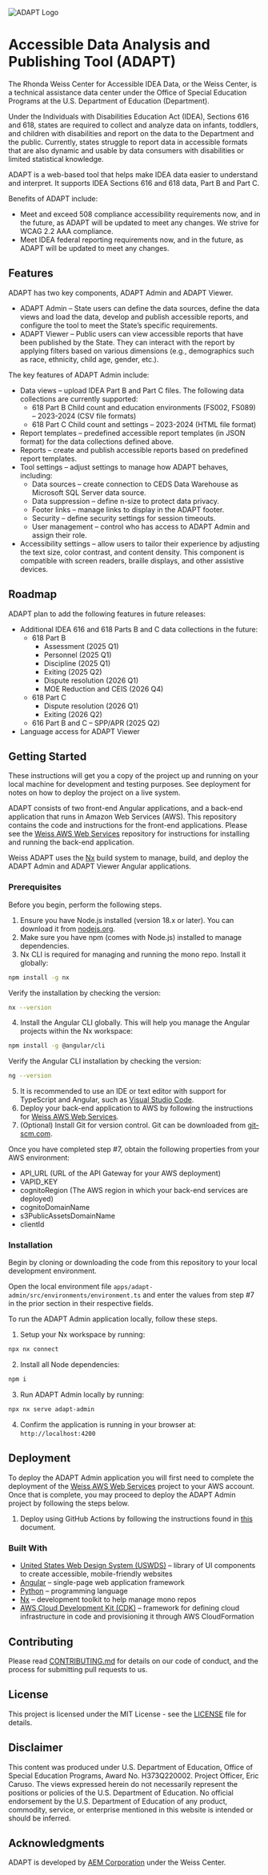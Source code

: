 ![ADAPT Logo](/res/ADAPT_Logo.png "Accessible Data Analysis and Publishing Tool")

# Accessible Data Analysis and Publishing Tool (ADAPT)
The Rhonda Weiss Center for Accessible IDEA Data, or the Weiss Center, is a technical assistance data center under the Office of Special Education Programs at the U.S. Department of Education (Department).

Under the Individuals with Disabilities Education Act (IDEA), Sections 616 and 618, states are required to collect and analyze data on infants, toddlers, and children with disabilities and report on the data to the Department and the public. Currently, states struggle to report data in accessible formats that are also dynamic and usable by data consumers with disabilities or limited statistical knowledge. 

ADAPT is a web-based tool that helps make IDEA data easier to understand and interpret. It supports IDEA Sections 616 and 618 data, Part B and Part C. 

Benefits of ADAPT include:

- Meet and exceed 508 compliance accessibility requirements now, and in the future, as ADAPT will be updated to meet any changes. We strive for WCAG 2.2 AAA compliance.
- Meet IDEA federal reporting requirements now, and in the future, as ADAPT will be updated to meet any changes.
## Features
ADAPT has two key components, ADAPT Admin and ADAPT Viewer.

- ADAPT Admin – State users can define the data sources, define the data views and load the data, develop and publish accessible reports, and configure the tool to meet the State’s specific requirements.
- ADAPT Viewer – Public users can view accessible reports that have been published by the State. They can interact with the report by applying filters based on various dimensions (e.g., demographics such as race, ethnicity, child age, gender, etc.). 

The key features of ADAPT Admin include:

- Data views – upload IDEA Part B and Part C files. The following data collections are currently supported:
  - 618 Part B Child count and education environments (FS002, FS089) – 2023-2024 (CSV file formats)
  - 618 Part C Child count and settings – 2023-2024 (HTML file format)
- Report templates – predefined accessible report templates (in JSON format) for the data collections defined above. 
- Reports – create and publish accessible reports based on predefined report templates.
- Tool settings – adjust settings to manage how ADAPT behaves, including:
  - Data sources – create connection to CEDS Data Warehouse as Microsoft SQL Server data source.
  - Data suppression – define n-size to protect data privacy.
  - Footer links – manage links to display in the ADAPT footer.
  - Security – define security settings for session timeouts.
  - User management – control who has access to ADAPT Admin and assign their role.
- Accessibility settings – allow users to tailor their experience by adjusting the text size, color contrast, and content density. This component is compatible with screen readers, braille displays, and other assistive devices.

## Roadmap
ADAPT plan to add the following features in future releases:

- Additional IDEA 616 and 618 Parts B and C data collections in the future:
  - 618 Part B
    - Assessment (2025 Q1)
    - Personnel (2025 Q1)
    - Discipline (2025 Q1)
    - Exiting (2025 Q2)
    - Dispute resolution (2026 Q1)
    - MOE Reduction and CEIS (2026 Q4)
  - 618 Part C
    - Dispute resolution (2026 Q1)
    - Exiting (2026 Q2)
  - 616 Part B and C – SPP/APR (2025 Q2)
- Language access for ADAPT Viewer

## Getting Started
These instructions will get you a copy of the project up and running on your local machine for development and testing purposes. See deployment for notes on how to deploy the project on a live system.

ADAPT consists of two front-end Angular applications, and a back-end application that runs in Amazon Web Services (AWS). This repository contains the code and instructions for the front-end applications. Please see the [Weiss AWS Web Services](https://github.com/WeissCenter/Weiss-AWS-Web-Services) repository for instructions for installing and running the back-end application.

Weiss ADAPT uses the [Nx](https://nx.dev/) build system to manage, build, and deploy the ADAPT Admin and ADAPT Viewer Angular applications. 

### Prerequisites
Before you begin, perform the following steps.

1. Ensure you have Node.js installed (version 18.x or later). You can download it from [nodejs.org](https://nodejs.org/).
2. Make sure you have npm (comes with Node.js) installed to manage dependencies.
3. Nx CLI is required for managing and running the mono repo. Install it globally: 
```sh
npm install -g nx
```
Verify the installation by checking the version:
```sh
nx --version
```
4. Install the Angular CLI globally. This will help you manage the Angular projects within the Nx workspace:
```sh
npm install -g @angular/cli
```
Verify the Angular CLI installation by checking the version:
```sh
ng --version
```
5. It is recommended to use an IDE or text editor with support for TypeScript and Angular, such as [Visual Studio Code](https://code.visualstudio.com/).
6. Deploy your back-end application to AWS by following the instructions for [Weiss AWS Web Services](https://github.com/WeissCenter/Weiss-AWS-Web-Services).
7. (Optional) Install Git for version control. Git can be downloaded from [git-scm.com](https://git-scm.com/).

Once you have completed step #7, obtain the following properties from your AWS environment:
- API_URL (URL of the API Gateway for your AWS deployment)
- VAPID_KEY
- cognitoRegion (The AWS region in which your back-end services are deployed)
- cognitoDomainName
- s3PublicAssetsDomainName
- clientId

### Installation
Begin by cloning or downloading the code from this repository to your local development environment.

Open the local environment file `apps/adapt-admin/src/environments/environment.ts` and enter the values from step #7 in the prior section in their respective fields.

To run the ADAPT Admin application locally, follow these steps.

1. Setup your Nx workspace by running:
```sh
npx nx connect
```
2. Install all Node dependencies:
```sh
npm i
```
3. Run ADAPT Admin locally by running:
```sh
npx nx serve adapt-admin
```
4. Confirm the application is running in your browser at: `http://localhost:4200`

## Deployment
To deploy the ADAPT Admin application you will first need to complete the deployment of the [Weiss AWS Web Services](https://github.com/WeissCenter/Weiss-AWS-Web-Services) project to your AWS account. Once that is complete, you may proceed to deploy the ADAPT Admin project by following the steps below. 

1. Deploy using GitHub Actions by following the instructions found in [this](/docs/ADAPT_Admin_AWS_Deployment_GitHub.md) document.

### Built With

- [United States Web Design System (USWDS)](https://designsystem.digital.gov/) – library of UI components to create accessible, mobile-friendly websites
- [Angular](https://angular.dev/) – single-page web application framework
- [Python](https://www.python.org/) – programming language
- [Nx](https://nx.dev/) – development toolkit to help manage mono repos
- [AWS Cloud Development Kit (CDK)](https://aws.amazon.com/cdk/) – framework for defining cloud infrastructure in code and provisioning it through AWS CloudFormation

## Contributing
Please read [CONTRIBUTING.md](/CONTRIBUTING.md) for details on our code of conduct, and the process for submitting pull requests to us.

## License
This project is licensed under the MIT License - see the [LICENSE](LICENSE) file for details.

## Disclaimer
This content was produced under U.S. Department of Education, Office of Special Education Programs, Award No. H373Q220002. Project Officer, Eric Caruso. The views expressed herein do not necessarily represent the positions or policies of the U.S. Department of Education. No official endorsement by the U.S. Department of Education of any product, commodity, service, or enterprise mentioned in this website is intended or should be inferred.

## Acknowledgments
ADAPT is developed by [AEM Corporation](https://www.aemcorp.com/) under the Weiss Center. 
